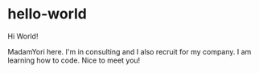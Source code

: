 # hello-world

Hi World!

MadamYori here. I'm in consulting and I also recruit for my company. I am learning how to code. 
Nice to meet you!
